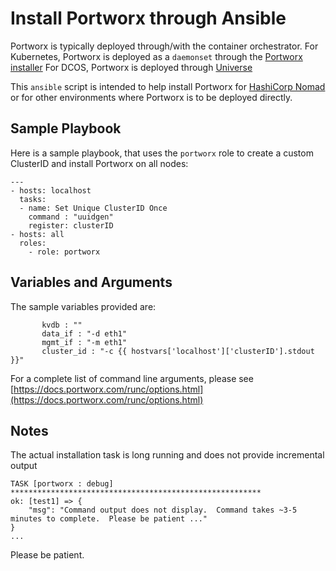 # Install Portworx through Ansible

Portworx is typically deployed through/with the container orchestrator.
For Kubernetes, Portworx is deployed as a `daemonset` through the 
[Portworx installer](https://install.portworx.com/)
For DCOS, Portworx is deployed through [Universe](https://docs.portworx.com/scheduler/mesosphere-dcos/install.html)

This `ansible` script is intended to help install Portworx
for [HashiCorp Nomad](https://www.nomadproject.io/)
or for other environments where Portworx is to be deployed directly.

## Sample Playbook

Here is a sample playbook, that uses the `portworx` role
to create a custom ClusterID and install Portworx on all nodes:
```
---
- hosts: localhost
  tasks:
  - name: Set Unique ClusterID Once
    command : "uuidgen"
    register: clusterID
- hosts: all
  roles:
    - role: portworx
```

## Variables and Arguments

The sample variables provided are:
```
       kvdb : ""
       data_if : "-d eth1"
       mgmt_if : "-m eth1"
       cluster_id : "-c {{ hostvars['localhost']['clusterID'].stdout }}"
```

For a complete list of command line arguments, please see [https://docs.portworx.com/runc/options.html](https://docs.portworx.com/runc/options.html)

## Notes

The actual installation task is long running and does not provide incremental output

```
TASK [portworx : debug] ********************************************************
ok: [test1] => {
    "msg": "Command output does not display.  Command takes ~3-5 minutes to complete.  Please be patient ..."
}
...
```

Please be patient.
